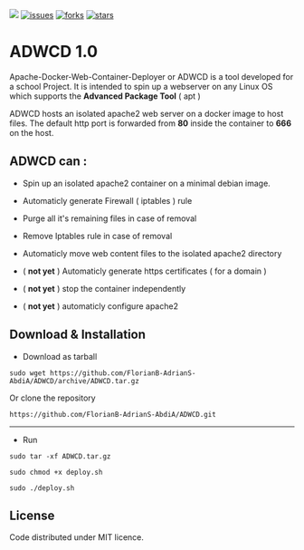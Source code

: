 <p align="center">
   
   <a href=""><img src="https://img.shields.io/github/issues/FlorianB-AdrianS-AbdiA/ADWCD.svg"></a>
   <a href=""><img src="https://img.shields.io/github/forks/FlorianB-AdrianS-AbdiA/ADWCD.svg" alt="issues"></a>
   <a href=""><img src="https://img.shields.io/github/stars/FlorianB-AdrianS-AbdiA/ADWCD.svg" alt="forks"></a>
   <a href=""><img src="https://img.shields.io/github/license/FlorianB-AdrianS-AbdiA/ADWCD.svg" alt="stars"></a>       
</p>




# ADWCD 1.0 

Apache-Docker-Web-Container-Deployer or ADWCD is a tool developed for a school Project. 
It is intended to spin up a webserver on any Linux OS which supports the **Advanced Package Tool** ( apt )

ADWCD hosts an isolated apache2 web server on a docker image to host files.
The default http port is forwarded from **80** inside the container to **666** on the host.

ADWCD can : 
-----------
 
* Spin up an isolated apache2 container on a minimal debian image.

* Automaticly generate Firewall ( iptables ) rule 

* Purge all it's remaining files in case of removal

* Remove Iptables rule in case of removal

* Automaticly move web content files to the isolated apache2 directory 

* ( **not yet** ) Automaticly generate https certificates ( for a domain ) 

* ( **not yet** ) stop the container independently 

* ( **not yet** ) automaticly configure apache2 


Download & Installation
------------------------
* Download as tarball

`sudo wget https://github.com/FlorianB-AdrianS-AbdiA/ADWCD/archive/ADWCD.tar.gz`

Or clone the repository

`https://github.com/FlorianB-AdrianS-AbdiA/ADWCD.git`

------
* Run 

`sudo tar -xf ADWCD.tar.gz`

`sudo chmod +x deploy.sh`

`sudo ./deploy.sh`

License
--------
Code distributed under MIT licence.
